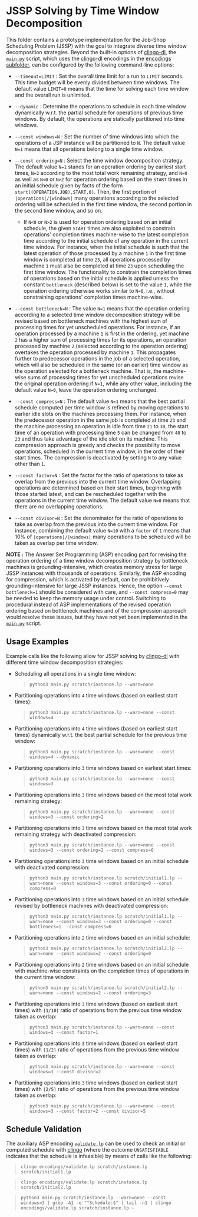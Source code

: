 # JSSP Solving by Time Window Decomposition

This folder contains a prototype implementation for the Job-Shop Scheduling Problem (JSSP) with the goal to integrate diverse time window decomposition strategies. Beyond the built-in options of [clingo-dl](https://potassco.org/labs/clingoDL/), the [`main.py`](./main.py) script, which uses the [clingo-dl](https://potassco.org/labs/clingoDL/) encodings in the [encodings subfolder](./encodings/), can be configured by the following command-line options:

* `--timeout=LIMIT` : Set the overall time limit for a run to `LIMIT` seconds. This time budget will be evenly divided between time windows. The default value `LIMIT=0` means that the time for solving each time window and the overall run is unlimited.

* `--dynamic` : Determine the operations to schedule in each time window dynamically w.r.t. the partial schedule for operations of previous time windows. By default, the operations are statically partitioned into time windows.

* `--const windows=N` : Set the number of time windows into which the operations of a JSP instance will be partitioned to `N`. The default value `N=1` means that all operations belong to a single time window.

* `--const ordering=N` : Select the time window decomposition strategy. The default value `N=1` stands for an operation ordering by earliest start times, `N=2` according to the most total work remaining strategy, and `N=0` as well as `N<0` or `N>2` for operation ordering based on the `START` times in an initial schedule given by facts of the form `start((OPERATION,JOB),START,0)`. Then, the first portion of `|operations|/|windows|` many operations according to the selected ordering will be scheduled in the first time window, the second portion in the second time window, and so on.

  * If `N<0` or `N>2` is used for operation ordering based on an initial schedule, the given `START` times are also exploited to constrain operations' completion times machine-wise to the latest completion time according to the initial schedule of any operation in the current time window. For instance, when the initial schedule is such that the latest operation of those processed by a machine `1` in the first time window is completed at time `23`, all operations processed by machine `1` must also be completed at time `23` upon scheduling the first time window. The functionality to constrain the completion times of operations based on the initial schedule is applied unless the constant `bottleneck` (described below) is set to the value `1`, while the operation ordering otherwise works similar to `N=0`, i.e., without constraining operations' completion times machine-wise.

* `--const bottleneck=N` : The value `N=1` means that the operation ordering according to a selected time window decomposition strategy will be revised based on bottleneck machines with the highest sum of processing times for yet unscheduled operations. For instance, if an operation processed by a machine `1` is first in the ordering, yet machine `2` has a higher sum of processing times for its operations, an operation processed by machine `2` (selected according to the operation ordering) overtakes the operation processed by machine `1`. This propagates further to predecessor operations in the job of a selected operation, which will also be scheduled in the same (or an earlier) time window as the operation selected for a bottleneck machine. That is, the machine-wise sums of processing times for yet unscheduled operations revise the original operation ordering if `N=1`, while any other value, including the default value `N=0`, leave the operation ordering unchanged.

* `--const compress=N` : The default value `N=1` means that the best partial schedule computed per time window is refined by moving operations to earlier idle slots on the machines processing them. For instance, when the predecessor operation in the same job is completed at time `23` and the machine processing an operation is idle from time `21` to `30`, the start time of an operation with processing time `5` can be changed from `40` to `23` and thus take advantage of the idle slot on its machine. This compression approach is greedy and checks the possibility to move operations, scheduled in the current time window, in the order of their start times. The compression is deactivated by setting `N` to any value other than `1`.

* `--const factor=N` : Set the factor for the ratio of operations to take as overlap from the previous into the current time window. Overlapping operations are determined based on their start times, beginning with those started latest, and can be rescheduled together with the operations in the current time window. The default value `N=0` means that there are no overlapping operations.

* `--const divisor=N` : Set the denominator for the ratio of operations to take as overlap from the previous into the current time window. For instance, combining the default value `N=10` with a `factor` of `1` means that 10% of `|operations|/|windows|` many operations to be scheduled will be taken as overlap per time window.

__NOTE :__ The Answer Set Programming (ASP) encoding part for revising the operation ordering of a time window decomposition strategy by bottleneck machines is grounding-intensive, which creates memory stress for large JSSP instances with thousands of operations. Similarly, the ASP encoding for compression, which is activated by default, can be prohibitively grounding-intensive for large JSSP instances. Hence, the option `--const bottleneck=1` should be considered with care, and `--const compress=0` may be needed to keep the memory usage under control. Switching to procedural instead of ASP implementations of the revised operation ordering based on bottleneck machines and of the compression approach would resolve these issues, but they have not yet been implemented in the [`main.py`](./main.py) script.

## Usage Examples

Example calls like the following allow for JSSP solving by [clingo-dl](https://potassco.org/labs/clingoDL/) with different time window decomposition strategies:

* Scheduling all operations in a single time window:

  > `python3 main.py scratch/instance.lp --warn=none`

* Partitioning operations into `4` time windows (based on earliest start times):

  > `python3 main.py scratch/instance.lp --warn=none --const windows=4`

* Partitioning operations into `4` time windows (based on earliest start times) dynamically w.r.t. the best partial schedule for the previous time window:

  > `python3 main.py scratch/instance.lp --warn=none --const windows=4 --dynamic`

* Partitioning operations into `3` time windows based on earliest start times:

  > `python3 main.py scratch/instance.lp --warn=none --const windows=3`

* Partitioning operations into `3` time windows based on the most total work remaining strategy:

  > `python3 main.py scratch/instance.lp --warn=none --const windows=3 --const ordering=2`

* Partitioning operations into `3` time windows based on the most total work remaining strategy with deactivated compression:

  > `python3 main.py scratch/instance.lp --warn=none --const windows=3 --const ordering=2 --const compress=0`

* Partitioning operations into `3` time windows based on an initial schedule with deactivated compression:

  > `python3 main.py scratch/instance.lp scratch/initial1.lp --warn=none --const windows=3 --const ordering=0 --const compress=0`

* Partitioning operations into `3` time windows based on an initial schedule revised by bottleneck machines with deactivated compression:

  > `python3 main.py scratch/instance.lp scratch/initial1.lp --warn=none --const windows=3 --const ordering=0 --const bottleneck=1 --const compress=0`

* Partitioning operations into `2` time windows based on an initial schedule:

  > `python3 main.py scratch/instance.lp scratch/initial2.lp --warn=none --const windows=2 --const ordering=0`

* Partitioning operations into `2` time windows based on an initial schedule with machine-wise constraints on the completion times of operations in the current time window:

  > `python3 main.py scratch/instance.lp scratch/initial2.lp --warn=none --const windows=2 --const ordering=3`

* Partitioning operations into `3` time windows (based on earliest start times)
  with `⌈1/10⌉` ratio of operations from the previous time window taken as overlap:

  > `python3 main.py scratch/instance.lp --warn=none --const windows=3 --const factor=1`

* Partitioning operations into `3` time windows (based on earliest start times)
  with `⌈1/2⌉` ratio of operations from the previous time window taken as overlap:

  > `python3 main.py scratch/instance.lp --warn=none --const windows=3 --const divisor=2`

* Partitioning operations into `3` time windows (based on earliest start times)
  with `⌈2/5⌉` ratio of operations from the previous time window taken as overlap:

  > `python3 main.py scratch/instance.lp --warn=none --const windows=3 --const factor=2 --const divisor=5`

## Schedule Validation

The auxiliary ASP encoding [`validate.lp`](./encodings/validate.lp) can be used to check an initial or computed schedule with [clingo](https://potassco.org/clingo/) (where the outcome `UNSATISFIABLE` indicates that the schedule is infeasible) by means of calls like the following:

  > `clingo encodings/validate.lp scratch/instance.lp scratch/initial1.lp`

  > `clingo encodings/validate.lp scratch/instance.lp scratch/initial2.lp`

  > `python3 main.py scratch/instance.lp --warn=none --const windows=3 | grep -A1 -e "^Schedule:$" | tail -n1 | clingo encodings/validate.lp scratch/instance.lp -`

